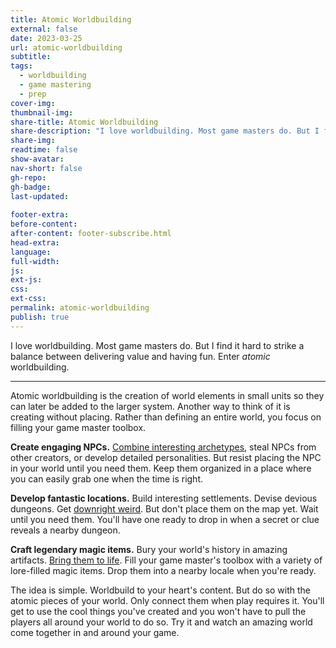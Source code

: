 ```yaml
---
title: Atomic Worldbuilding
external: false
date: 2023-03-25
url: atomic-worldbuilding
subtitle: 
tags:
  - worldbuilding
  - game mastering
  - prep
cover-img: 
thumbnail-img:
share-title: Atomic Worldbuilding
share-description: "I love worldbuilding. Most game masters do. But I find it hard to strike a balance between delivering value and having fun. Enter *atomic* worldbuilding."
share-img: 
readtime: false
show-avatar: 
nav-short: false
gh-repo: 
gh-badge:
last-updated: 
 
footer-extra: 
before-content:
after-content: footer-subscribe.html
head-extra:
language:
full-width:
js:
ext-js:
css:
ext-css:
permalink: atomic-worldbuilding
publish: true
---
```


I love worldbuilding. Most game masters do. But I find it hard to strike a balance between delivering value and having fun. Enter *atomic* worldbuilding.

---

Atomic worldbuilding is the creation of world elements in small units so they can later be added to the larger system. Another way to think of it is creating without placing. Rather than defining an entire world, you focus on filling your game master toolbox.

**Create engaging NPCs.** [Combine interesting archetypes](/blog/2021-10-11-triad-npcs), steal NPCs from other creators, or develop detailed personalities. But resist placing the NPC in your world until you need them. Keep them organized in a place where you can easily grab one when the time is right.

**Develop fantastic locations.** Build interesting settlements. Devise devious dungeons. Get [downright weird](/blog/2022-06-13-scattered-series-infinite-wizard). But don't place them on the map yet. Wait until you need them. You'll have one ready to drop in when a secret or clue reveals a nearby dungeon. 

**Craft legendary magic items.** Bury your world's history in amazing artifacts. [Bring them to life](/blog/2022-08-29-magic-items-gotta-catch-em-all). Fill your game master's toolbox with a variety of lore-filled magic items. Drop them into a nearby locale when you're ready. 

The idea is simple. Worldbuild to your heart's content. But do so with the atomic pieces of your world. Only connect them when play requires it. You'll get to use the cool things you've created and you won't have to pull the players all around your world to do so. Try it and watch an amazing world come together in and around your game.